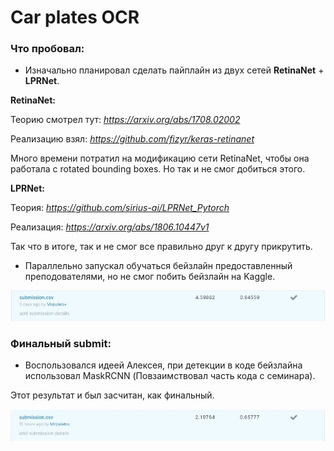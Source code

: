 # Car plates OCR

### Что пробовал:

* Изначально планировал сделать пайплайн из двух сетей **RetinaNet** + **LPRNet**.

**RetinaNet:**

Теорию смотрел тут: *https://arxiv.org/abs/1708.02002*

Реализацию взял:  *https://github.com/fizyr/keras-retinanet*

Много времени потратил на модификацию сети RetinaNet, чтобы она работала с rotated bounding boxes. Но так и не смог добиться этого. 

**LPRNet:**

Теория: *https://github.com/sirius-ai/LPRNet_Pytorch*

Реализация: *https://arxiv.org/abs/1806.10447v1*

Так что в итоге, так и не смог все правильно друг к другу прикрутить.

* Параллельно запускал обучаться бейзлайн предоставленный преподователями, но не смог побить бейзлайн на Kaggle.

![submit1](https://github.com/mirpulatov/CV/blob/master/contest2/screen1.JPG)

### Финальный submit:

* Воспользовался идеей Алексея, при детекции в коде бейзлайна использовал MaskRCNN (Повзаимствовал часть кода с семинара).

Этот результат и был засчитан, как финальный.

![submit2](https://github.com/mirpulatov/CV/blob/master/contest2/screen2.JPG)
